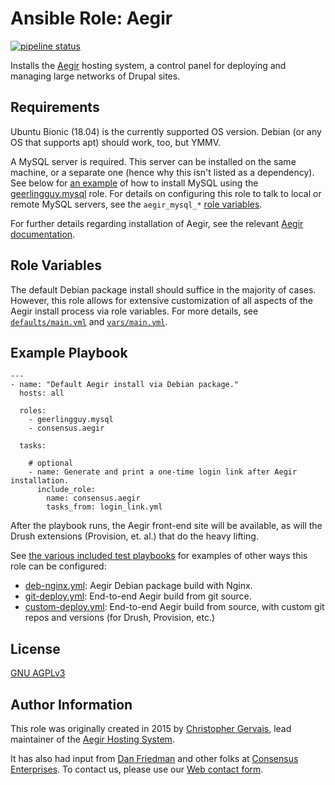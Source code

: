 # Ansible Role: Aegir

[![pipeline status](https://gitlab.com/consensus.enterprises/ansible-roles/ansible-role-aegir/badges/master/pipeline.svg)](https://gitlab.com/consensus.enterprises/ansible-roles/ansible-role-aegir/commits/master)

Installs the [Aegir](https://www.aegirproject.org/) hosting system, a control panel for deploying and managing large networks of Drupal sites.

## Requirements

Ubuntu Bionic (18.04) is the currently supported OS version. Debian (or any OS that
supports apt) should work, too, but YMMV.

A MySQL server is required. This server can be installed on the same machine,
or a separate one (hence why this isn't listed as a dependency). See below for
[an example](#example-playbook) of how to install MySQL using the
[geerlingguy.mysql](https://github.com/geerlingguy/ansible-role-mysql) role.
For details on configuring this role to talk to local or remote MySQL servers,
see the `aegir_mysql_*` [role
variables](https://gitlab.com/consensus.enterprises/ansible-roles/ansible-role-aegir/blob/master/defaults/main.yml).

For further details regarding installation of Aegir, see the relevant [Aegir documentation](https://docs.aegirproject.org/install/#system-requirements).

## Role Variables

The default Debian package install should suffice in the majority of cases.
However, this role allows for extensive customization of all aspects of the
Aegir install process via role variables. For more details, see
[`defaults/main.yml`](https://gitlab.com/consensus.enterprises/ansible-roles/ansible-role-aegir/blob/master/defaults/main.yml) and [`vars/main.yml`](https://gitlab.com/consensus.enterprises/ansible-roles/ansible-role-aegir/blob/master/vars/main.yml).

## Example Playbook

```
---
- name: "Default Aegir install via Debian package."
  hosts: all

  roles:
    - geerlingguy.mysql
    - consensus.aegir

  tasks: 

    # optional
    - name: Generate and print a one-time login link after Aegir installation.
      include_role:
        name: consensus.aegir
        tasks_from: login_link.yml
```

After the playbook runs, the Aegir front-end site will be available, as will
the Drush extensions (Provision, et. al.) that do the heavy lifting.

See [the various included test playbooks](https://gitlab.com/consensus.enterprises/ansible-roles/ansible-role-aegir/tree/master/tests) for examples of other ways this role can be configured:

* [deb-nginx.yml](https://gitlab.com/consensus.enterprises/ansible-roles/ansible-role-aegir/blob/master/tests/deb-nginx.yml): Aegir Debian package build with Nginx.
* [git-deploy.yml](https://gitlab.com/consensus.enterprises/ansible-roles/ansible-role-aegir/blob/master/tests/git-deploy.yml): End-to-end Aegir build from git source.
* [custom-deploy.yml](https://gitlab.com/consensus.enterprises/ansible-roles/ansible-role-aegir/blob/master/tests/custom-deploy.yml): End-to-end Aegir build from source, with custom git repos and versions (for Drush, Provision, etc.)

## License

[GNU AGPLv3](https://www.gnu.org/licenses/agpl-3.0.en.html)

## Author Information

This role was originally created in 2015 by [Christopher Gervais](https://consensus.enterprises/team/christopher/), lead maintainer of the [Aegir Hosting System](http://www.aegirproject.org).

It has also had input from [Dan Friedman](https://consensus.enterprises/team/dan/) and other folks at [Consensus Enterprises](https://consensus.enterprises). To contact us, please use our [Web contact form](https://consensus.enterprises/#contact).
